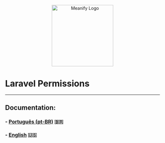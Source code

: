 <p align="center">
  <a href="https://www.meanify.co?from=github&lib=laravel-payment-hub">
    <img src="https://meanify.co/assets/core/img/logo/png/meanify_color_dark_horizontal_02.png" width="200" alt="Meanify Logo" />
  </a>
</p>


# Laravel Permissions

---

## Documentation:

### - [Português (pt-BR)](docs/pt-BR.md) 🇧🇷
### - [English](docs/en-US.md) 🇺🇸
